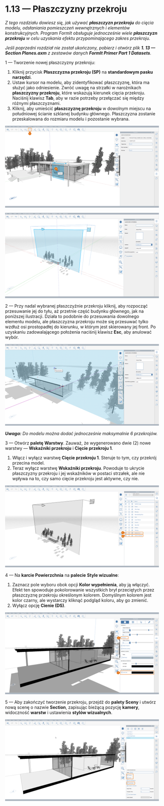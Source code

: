 # 1.13 — Płaszczyzny przekroju

_Z tego rozdziału dowiesz się, jak używać_ _**płaszczyzn przekroju**_ _do cięcia modelu, odsłaniania pomieszczeń wewnętrznych i elementów konstrukcyjnych. Program FormIt obsługuje jednocześnie wiele_ _**płaszczyzn przekroju**_ _w celu uzyskania efektu przypominającego zakres przekroju._

_Jeśli poprzedni rozdział nie został ukończony, pobierz i otwórz plik_ _**1. 13 — Section Planes.axm**_ _z zestawów danych_ _**FormIt Primer Part 1 Datasets**._

1 — Tworzenie nowej płaszczyzny przekroju:

1. Kliknij przycisk **Płaszczyzna przekroju (SP)** na **standardowym pasku narzędzi**.
2. Ustaw kursor na modelu, aby zidentyfikować płaszczyznę, która ma służyć jako odniesienie. Zwróć uwagę na strzałki w narożnikach **płaszczyzny przekroju**, które wskazują kierunek cięcia przekroju. Naciśnij klawisz **Tab**, aby w razie potrzeby przełączać się między różnymi płaszczyznami.
3. Kliknij, aby umieścić **płaszczyznę przekroju** w dowolnym miejscu na południowej ścianie szklanej budynku głównego. Płaszczyzna zostanie przeskalowana do rozmiaru modelu i pozostanie wybrana.

![Section plane preview when hovering over the glass wall.](<../../.gitbook/assets/0 (6).png>)

![Scaled section plane after being placed.](<../../.gitbook/assets/1 (19) (1).png>)

2 — Przy nadal wybranej płaszczyźnie przekroju kliknij, aby rozpocząć przesuwanie jej do tyłu, aż przetnie część budynku głównego, jak na poniższej ilustracji. Działa to podobnie do przesuwania dowolnego elementu modelu, ale płaszczyzna przekroju może się przesuwać tylko wzdłuż osi prostopadłej do kierunku, w którym jest skierowany jej front. Po uzyskaniu zadowalającego położenia naciśnij klawisz **Esc**, aby anulować wybór.

![](<../../.gitbook/assets/2 (11) (1).png>)

_**Uwaga:**_ _Do modelu można dodać jednocześnie maksymalnie 6 przekrojów._

3 — Otwórz **paletę** **Warstwy**. Zauważ, że wygenerowano dwie (2) nowe warstwy — **Wskaźniki przekroju** i **Cięcie przekroju 1**.

1. Włącz i wyłącz warstwę **Cięcie przekroju 1**. Steruje to tym, czy przekrój przecina model.
2. Teraz wyłącz warstwę **Wskaźniki przekroju**. Powoduje to ukrycie płaszczyzny przekroju i jej wskaźników w postaci strzałek, ale nie wpływa na to, czy samo cięcie przekroju jest aktywne, czy nie.

![](<../../.gitbook/assets/3 (6) (1).png>)

4 — Na **karcie Powierzchnia** na **palecie** **Style wizualne**:

1. Zaznacz pole wyboru obok opcji **Kolor wypełnienia**, aby ją włączyć. Efekt ten spowoduje pokolorowanie wszystkich brył przeciętych przez płaszczyznę przekroju określonym kolorem. Domyślnym kolorem jest kolor czarny, ale wystarczy kliknąć podgląd koloru, aby go zmienić.
2. Wyłącz opcję **Cienie (DS)**.

![](../../.gitbook/assets/poche.png)

5 — Aby zakończyć tworzenie przekroju, przejdź do **palety Sceny** i utwórz nową scenę o nazwie **Section**, zapisując bieżącą pozycję **kamery**, widoczność **warstw** i ustawienia **stylów wizualnych**.

![](<../../.gitbook/assets/5 (7).png>)
